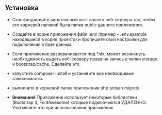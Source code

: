 ## Установка

- Сконфигурируйте вирутальный хост вашего веб-сервера так, чтобы его корневой папокой была папка public данного приложения.

- Создайте в корне приложения файл .env (пример - .env.example находящийся в корне проекта) и пропишите свои настройки для подключения к базе данных.

- Если приложение разворачивается под *nix, может возникнуть необходимость выдать веб-серверу права на запись в папки storage и bootstrap/cache. Сделайте это.

- запустите composer install и установите все необходимые зависисмости.

- выполните в корневой папке приложения php artisan migrate

- <b>Внимание!</b> Приложение использует некоторые библиотеки (Bootstrap 4, FontAwesome) которые подключаются УДАЛЕННО. Учитывайте это при использовании приложения.